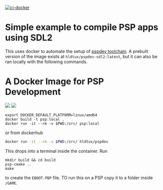 [![ci-docker](https://github.com/humbertodias/docker-pspdev-sdl2/actions/workflows/deploy.yml/badge.svg)](https://github.com/humbertodias/docker-pspdev-sdl2/actions/workflows/deploy.yml)

# Simple example to compile PSP apps using SDL2

This uses docker to automate the setup of [pspdev toolchain](https://pspdev.github.io/). A prebuilt version of the image exists at `hldtux/pspdev-sdl2:latest`, but it can also be ran locally with the following commands. 

# A Docker Image for PSP Development

[![](https://images.microbadger.com/badges/image/hldtux/pspdev-sdl2.svg)](https://microbadger.com/images/hldtux/pspdev-sdl2)
[![](https://img.shields.io/docker/pulls/hldtux/pspdev-sdl2.svg?maxAge=604800)](https://hub.docker.com/r/hldtux/pspdev-sdl2/)

```shell
export DOCKER_DEFAULT_PLATFORM=linux/amd64
docker build -t psp:local .
docker run -it --rm -v $PWD:/src/ psp:local
```

or from dockerhub
```sh
docker run -it --rm -v $PWD:/src/ hldtux/pspdev
```

This drops into a terminal inside the container. Run 

```shell
mkdir build && cd build
psp-cmake ..
make
```



to create the `EBOOT.PBP` file. TO run this on a PSP copy it to a folder inside `/GAME`.

